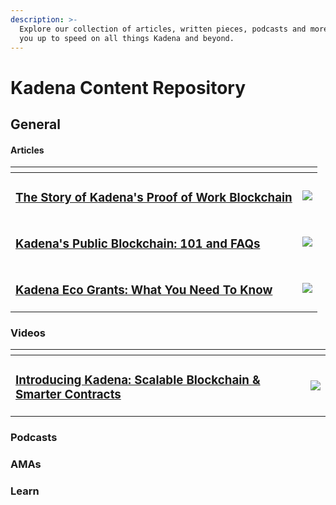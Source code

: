 ```yaml
---
description: >-
  Explore our collection of articles, written pieces, podcasts and more to get
  you up to speed on all things Kadena and beyond.
---
```


# Kadena Content Repository

## General

#### Articles

<table data-view="cards">
    <thead>
    <tr>
        <th></th>
        <th></th>
    </tr>
    </thead>
    <tbody>
    <tr>
        <td><h3><a href="https://medium.com/kadena-io/the-story-of-kadenas-proof-of-work-blockchain-f747b89db3db">The
            Story of Kadena's Proof of Work Blockchain</a></h3></td>
        <td><img src="/img/POWStory.png"></img></td>
    </tr>
    <tr>
        <td><h3><a href="https://medium.com/kadena-io/all-about-chainweb-101-and-faqs-6bd88c325b45">Kadena's Public
            Blockchain: 101 and FAQs</a></h3></td>
        <td><img src="/img/1_7spjR-a_pYCJmQLt2qEamg.png"></img></td>
    </tr>
    <tr>
        <td><h3><a href="https://medium.com/kadena-io/kadena-eco-grants-e5368b4f4c3a">Kadena Eco Grants: What You Need
            To Know</a></h3></td>
        <td><img src="/img/ecogrants.png"></img></td>
    </tr>
    </tbody>
</table>

### Videos

<table data-view="cards">
    <thead>
    <tr>
        <th></th>
        <th></th>
    </tr>
    </thead>
    <tbody>
    <tr>
        <td><h3><strong></strong><a href="https://www.youtube.com/watch?v=83g2Uzp7lVs"><strong>Introducing Kadena:
            Scalable Blockchain &#x26; Smarter Contracts</strong></a><strong></strong></h3></td>
        <td><img src="/img/Screen Shot 2022-11-21 at 5.09.56 PM.png"></img></td>
    </tr>
    </tbody>
</table>

### Podcasts

### AMAs

### Learn
